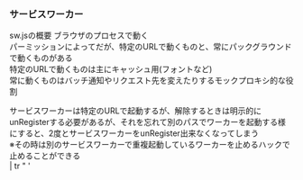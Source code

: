 ### サービスワーカー
<!-- {ISSUEタイトル}.md になります -->
<!-- ISSUEラベル名に対応するディレクトリに格納されます -->
<!-- ISSUEタイトルに`###`を足して、descriptionの1行目に自動追記します -->
sw.jsの概要
ブラウザのプロセスで動く  
パーミッションによってだが、特定のURLで動くものと、常にパックグラウンドで動くものがある  
特定のURLで動くものは主にキャッシュ用(フォントなど)  
常に動くものはバッチ通知やリクエスト先を変えたりするモックプロキシ的な役割  

サービスワーカーは特定のURLで起動するが、解除するときは明示的にunRegisterする必要があるが、それを忘れて別のパスでワーカーを起動する様にすると、2度とサービスワーカーをunRegister出来なくなってしまう  
※その時は別のサービスワーカーで重複起動しているワーカーを止めるハックで止めることができる  
 | tr " ' 

